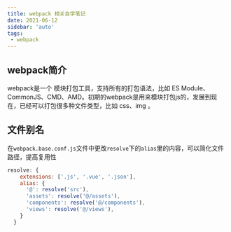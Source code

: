 ```yaml
---
title: webpack 相关自学笔记
date: 2021-06-12
sidebar: 'auto'
tags:
 - webpack
---
```


## webpack简介

webpack是一个 模块打包工具，支持所有的打包语法，比如 ES Module、CommonJS、CMD、AMD。初期的webpack是用来模块打包js的，发展到现在，已经可以打包很多种文件类型，比如 css、img 。

## 文件别名

在`webpack.base.conf.js`文件中更改`resolve`下的`alias`里的内容，可以简化文件路径，提高复用性

```js
resolve: {
    extensions: ['.js', '.vue', '.json'],
    alias: {
      '@': resolve('src'),
      'assets': resolve('@/assets'),
      'components': resolve('@/components'),
      'views': resolve('@/views'),
    }
  }
```
